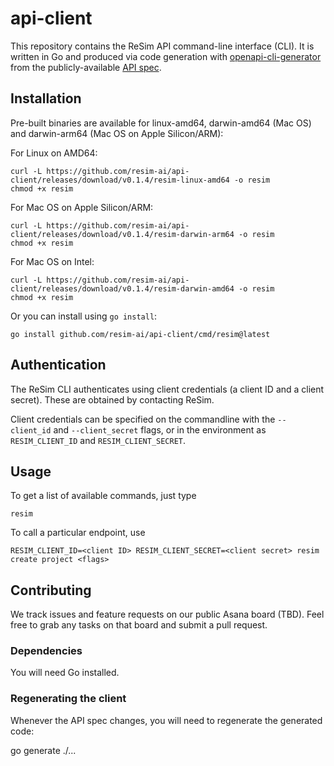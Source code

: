 # api-client
This repository contains the ReSim API command-line interface (CLI).  It is written in Go and produced via code generation with [openapi-cli-generator](https://github.com/danielgtaylor/openapi-cli-generator) from the publicly-available [API spec](https://api.resim.ai).

## Installation

Pre-built binaries are available for linux-amd64, darwin-amd64 (Mac OS) and darwin-arm64 (Mac OS on Apple Silicon/ARM):

For Linux on AMD64:

    curl -L https://github.com/resim-ai/api-client/releases/download/v0.1.4/resim-linux-amd64 -o resim
    chmod +x resim

For Mac OS on Apple Silicon/ARM:

    curl -L https://github.com/resim-ai/api-client/releases/download/v0.1.4/resim-darwin-arm64 -o resim
    chmod +x resim
    
For Mac OS on Intel:

    curl -L https://github.com/resim-ai/api-client/releases/download/v0.1.4/resim-darwin-amd64 -o resim
    chmod +x resim

Or you can install using `go install`:

    go install github.com/resim-ai/api-client/cmd/resim@latest

## Authentication

The ReSim CLI authenticates using client credentials (a client ID and a client secret).  These are obtained by contacting ReSim.  

Client credentials can be specified on the commandline with the `--client_id` and `--client_secret` flags, or in the environment as
`RESIM_CLIENT_ID` and `RESIM_CLIENT_SECRET`.

## Usage

To get a list of available commands, just type

    resim

To call a particular endpoint, use

    RESIM_CLIENT_ID=<client ID> RESIM_CLIENT_SECRET=<client secret> resim create project <flags> 


## Contributing

We track issues and feature requests on our public Asana board (TBD).  Feel free to grab any tasks
on that board and submit a pull request.

### Dependencies

You will need Go installed.

### Regenerating the client

Whenever the API spec changes, you will need to regenerate the generated code:

  go generate ./...